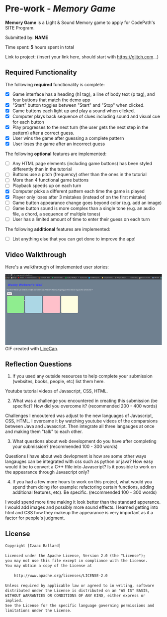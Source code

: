 # Pre-work - *Memory Game*

**Memory Game** is a Light & Sound Memory game to apply for CodePath's SITE Program. 

Submitted by: **NAME**

Time spent: **5** hours spent in total

Link to project: (insert your link here, should start with https://glitch.com...)

## Required Functionality

The following **required** functionality is complete:

* [x] Game interface has a heading (h1 tag), a line of body text (p tag), and four buttons that match the demo app
* [x] "Start" button toggles between "Start" and "Stop" when clicked. 
* [x] Game buttons each light up and play a sound when clicked. 
* [x] Computer plays back sequence of clues including sound and visual cue for each button
* [x] Play progresses to the next turn (the user gets the next step in the pattern) after a correct guess. 
* [x] User wins the game after guessing a complete pattern
* [x] User loses the game after an incorrect guess

The following **optional** features are implemented:

* [ ] Any HTML page elements (including game buttons) has been styled differently than in the tutorial
* [ ] Buttons use a pitch (frequency) other than the ones in the tutorial
* [ ] More than 4 functional game buttons
* [ ] Playback speeds up on each turn
* [x] Computer picks a different pattern each time the game is played
* [x] Player only loses after 3 mistakes (instead of on the first mistake)
* [ ] Game button appearance change goes beyond color (e.g. add an image)
* [ ] Game button sound is more complex than a single tone (e.g. an audio file, a chord, a sequence of multiple tones)
* [ ] User has a limited amount of time to enter their guess on each turn

The following **additional** features are implemented:

- [ ] List anything else that you can get done to improve the app!

## Video Walkthrough

Here's a walkthrough of implemented user stories: 

![](WebstersWays.gif)
GIF created with [LiceCap](http://www.cockos.com/licecap/).

## Reflection Questions
1. If you used any outside resources to help complete your submission (websites, books, people, etc) list them here. 

Youtube tutorial videos of Javascript, CSS, HTML.

2. What was a challenge you encountered in creating this submission (be specific)? How did you overcome it? (recommended 200 - 400 words) 

Challenges I encoutered was adjust to the new languages of Javascript, CSS, HTML. I overcame it by watching youtube videos of the comparsions between Java and Javascript. Then integrate all three langauges at once and making them "talk" to each other.

3. What questions about web development do you have after completing your submission? (recommended 100 - 300 words) 

Questions I have about web devlopment is how are some other ways langauges can be integrated with css such as python or java? How easy would it be to convert a C++ ffile into Javascript? Is it possible to work on the appearance through Javascript only?

4. If you had a few more hours to work on this project, what would you spend them doing (for example: refactoring certain functions, adding additional features, etc). Be specific. (recommended 100 - 300 words)


I would spend more time making it look better than the standard apperance. I would add images and possibly more sound effects. I learned getting into html and CSS how they makeup the appearance is very important as it a factor for people's judgment.





## License

    Copyright [Izaac Ballard]

    Licensed under the Apache License, Version 2.0 (the "License");
    you may not use this file except in compliance with the License.
    You may obtain a copy of the License at

        http://www.apache.org/licenses/LICENSE-2.0

    Unless required by applicable law or agreed to in writing, software
    distributed under the License is distributed on an "AS IS" BASIS,
    WITHOUT WARRANTIES OR CONDITIONS OF ANY KIND, either express or implied.
    See the License for the specific language governing permissions and
    limitations under the License.

